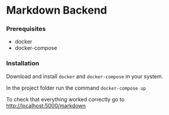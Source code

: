 # Markdown Backend

### Prerequisites
* docker
* docker-compose

### Installation
Download and install `docker` and `docker-compose` in your system.

In the project folder run the command `docker-compose up`

To check that everything worked correctly go to [http://localhost:5000/markdown](http://localhost:5000/markdown)


